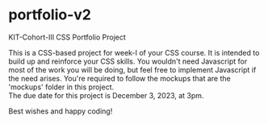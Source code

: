 # portfolio-v2
KIT-Cohort-III CSS Portfolio Project

This is a CSS-based project for week-I of your CSS course. It is intended to build up and reinforce your CSS skills. You wouldn't need Javascript for most of the work you will be doing, but feel free to implement Javascript if the need arises.
You're required to follow the mockups that are the 'mockups' folder in this project. 
<br>
The due date for this project is December 3, 2023, at 3pm. 
<br>

Best wishes and happy coding! 
